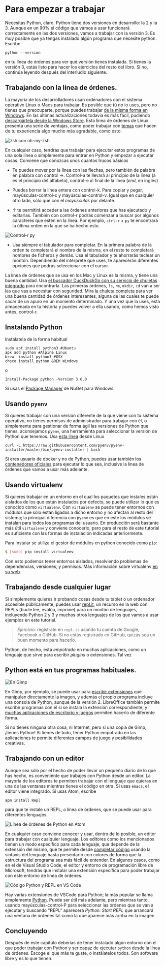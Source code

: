 # Para empezar a trabajar

Necesitas Python, claro. Python tiene dos versiones en desarrollo: la
2 y la 3. Aunque en un 90% el código que vamos a usar funcionará
correctamente en las dos versiones, vamos a trabajar con la
versión 3. Es muy posible que ya tengas instalado algún programa que
necesite python. Escribe

	python --version

en tu línea de órdenes para ver qué versión tienes instalada. Si
tienes la versión 3, estás listo para hacer los ejercicios del resto del libro. Si no, continúa leyendo después del
interludio siguiente.

## Trabajando con la línea de órdenes.

La mayoría de los desarrolladores usan ordenadores con el sistema operativo Linux o Macs para trabajar. Es
posible que tú no lo uses, pero no tienes que preocuparte, porque
puedes trabajar
[de la misma forma en Windows](https://www.xataka.com/aplicaciones/asi-es-usar-la-consola-bash-de-ubuntu-en-windows-10). En
las últimas actualizaciones todavía es más fácil,
pudiendo
[descargártela desde la Windows Store](https://www.xataka.com/aplicaciones/ubuntu-llega-a-la-windows-store-y-el-matrimonio-microsoft-linux-esta-en-su-mejor-momento). Esta
línea de órdenes de Linux presenta una serie de ventajas, como poder
trabajar con [temas](https://github.com/Bash-it/bash-it/wiki/Themes)
que hacen de tu experiencia algo mucho más agradable, como esto:

![zsh con oh-my-zsh](../img/bash.png)

En cualquier caso, tendrás que trabajar para ejecutar estos programas
de una sola línea o simplemente para entrar en Python y empezar a
ejecutar cosas. Conviene que conozcas unos cuantos trucos básicos

* Te puedes mover por la línea con las flechas, pero también de
  palabra en palabra con control →. Control-a te llevará al principio
  de la línea (a es el principio del alfabeto), control-e al final de
  la línea (*end*, en inglés)

* Puedes borrar la línea entera con control-k. Para copiar y pegar,
  mayúsculas-control-c y mayúsculas-control-v. Igual que en cualquier
  otro lado, sólo que con el *mayúsculas* por delante.

* ↑ te permitirá acceder a las órdenes anteriores que has ejecutado y
  editarlas. También con control-r podrás comenzar a buscar por
  algunos caracteres que estén en la línea. Por ejemplo, `ctrl-r` +
  `py` te encontrará la última orden en la que se ha hecho esto.

![Control-r py](../img/ctrl-r.png)

* Usa siempre el tabulador para completar. En la primera palabra de la
  orden te completará el nombre de la misma, en el resto te completará
  nombres de ficheros y demás. Usa el tabulador y te ahorrarás teclear
  un montón. Dependiendo del intérprete que uses, te aparecerán
  diferentes opciones que podrás seleccionar con el cursor.

La línea de órdenes que se usa en los Mac y Linux es la misma, y tiene
una buena cantidad. Usa [el buscador DuckDuckGo con su servicio de chuletas integrado](https://duckduckgo.com/?q=linux+cheatsheet&t=canonical&ia=cheatsheet) para
encontrarla. Las primeras órdenes, `ls`, `rm`, `mkdir`, `cd` van a ser las
que vas a necesitar con
seguridad. Mira
[la chuleta completa](https://duckduckgo.com/?q=linux+cheatsheet&t=canonical&ia=cheatsheet&iax=1) para
ver una buena cantidad de órdenes interesantes, alguna de las cuales
te puede sacar de un apuro en un momento determinado. Y una vez que la
uses, está almacenada en tu historia y puedes volver a ella usando,
como hemos visto antes, control-r.

## Instalando Python

Instálatela de la forma habitual

	sudo apt install python3 #Ubuntu
	apk add python #Alpine Linux
	brew  install python3 #OSX
	choco install python &REM Windows

o

	Install-Package python -Version 3.6.0

Si usas
el [Package Manager](https://www.nuget.org/packages/python/3.6.0) de
NuGet para Windows.

## Usando `pyenv`

Si quieres trabajar con una versión diferente de la que viene con tu
sistema operativo, no tienes permisos de administrador para trabajar
con él, o simplemente para gestionar de forma ágil las
versiones de Python que tienes, aconsejamos `pyenv`, una herramienta
para seleccionar la versión de Python que
tenemos. Usa [esta línea](https://github.com/pyenv/pyenv-installer)
desde Linux

	curl -L https://raw.githubusercontent.com/pyenv/pyenv-installer/master/bin/pyenv-installer | bash

Si eres usuario de docker y no de Python, puedes usar también los
[contenedores oficiales](https://hub.docker.com/_/python/) para
ejecutar lo que sea, inclusive la línea de órdenes que vamos a usar
más adelante.

## Usando virtualenv

Si quieres trabajar en un entorno en el cual los paquetes que instales están
aislados de los que están instalados por defecto, se puede utilizar
lo que es conocido como `virtualenv`. Con `virtualenv` se puede tener entornos
con módulos que solo están ligados a dicho entorno y no
afectan al resto del sistema; la principal diferencia con `pyenv` es que en este los módulos se instalan para todos los programas del usuario. En producción será bastante más útil `virtualenv` y conviene conocerlo, pero para el resto de este tutorial es suficiente con las formas de instalación indicadas anteriormente. 

Para instalar se utiliza el gestor de módulos en python conocido como `pip`:

```sh
$ [sudo] pip install virtualenv
```

Con esto podemos tener entornos aislados, resolviendo problemas de dependencias, versiones,
y permisos. Más información sobre virtualenv [en su web](https://virtualenv.pypa.io/en/stable/). 

## Trabajando desde cualquier lugar

Si simplemente quieres ir probando cosas desde tu tablet o un ordenador accesible públicamente, puedes usar [repl.it](https://repl.it/languages/python3), un recurso en la web con REPLs (bucle lee, evalúa, imprime) para un montón de lenguajes, incluyendo Python 2 y 3 y muchos otros lenguajes de los que vamos a usar ejemplos en este tutorial. 

> *Ejercicio*: regístrate en `repl.it` usando tu cuenta de Google, Facebook o GitHub. Si no estás registrado en GitHub, quizás sea un buen momento para hacerlo. 

Python, de hecho, está *empotrado* en muchas aplicaciones, como un
lenguaje que sirve para escribir *plugins* o extensiones. Tal vez  

## Python está en tus programas habituales.

![En Gimp](../img/python-gimp.png)

En Gimp, por ejemplo, se puede usar
para
[escribir extensiones](https://www.ibm.com/developerworks/library/os-autogimp/index.html) que
manipulan directamente la imagen, y además el propio programa incluye
una consola de Python, aunque de la versión 2. LibreOffice también
permite escribir programas con él si se instala la extensión
correspondiente,
y
[muchas aplicaciones de escritorio y juegos](https://wiki.python.org/moin/AppsWithPythonScripting) permiten
hacerlo de diferente forma.

Si no tienes ninguna otra cosa, ni Internet, pero sí una copia de
Gimp, ¡tienes Python! Si tienes de todo, tener Python empotrado en las
aplicaciones te permite diferentes campos de juego y posibilidades
creativas. 


## Trabajando con un editor

Aunque sea sólo por el hecho de poder llevar un pequeño diario de lo
que has hecho, es conveniente que trabajes con Python desde un
editor. La mayoría de los editores te permiten trabajar con el
lenguaje que quieras en una de las ventanas mientras tienes el código
en otra. Si usas `emacs`, el editor viene integrado. Si usas Atom,
escribe

```
apm install Repl
```

para que te instale un REPL, o línea de órdenes, que se puede usar
para diferentes lenguajes.

![Línea de órdenes de Python en Atom](../img/atom-repl.png)

En cualquier caso conviene conocer y usar, dentro de lo posible, un
editor para trabajar con cualquier lenguaje. Los editores como los
mencionados tienen un modo específico para cada lenguaje, que depende
de la extensión del mismo, que te permite
desde
[completar código](https://code.visualstudio.com/docs/languages/python) usando
la sintaxis del lenguaje hasta
presentarlo con colores de forma que la estructura del programa sea
más fácil de entender. En algunos casos, como en el de Visual Studio
Code, el editor y entorno de programación libre de Microsoft, tendrás
que instalar una extensión específica para poder trabajar con este
entorno de línea de órdenes.

![Código Python y REPL en VS Code](../img/code-repl.png)

Hay varias extensiones de VSCode para Python; la más popular se llama
simplemente
[Python](https://marketplace.visualstudio.com/items?itemName=donjayamanne.python). Puede
ser útil más adelante, pero mientras tanto, usando
mayúsculas-control-P para seleccionar las órdenes que se van a
ejecutar y buscando "REPL" aparecerá *Python: Start REPL* que
arrancará una ventana de órdenes tal como la que aparece más arriba en
la imagen. 

## Concluyendo

Después de este capítulo deberías de tener instalado algún entorno con
el que poder trabajar con Python y ser capaz de ejecutar `python`
desde la línea de órdenes. Escoge el que más te guste, o instálatelos
todos. Son software libre y es lo que tienen.
